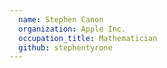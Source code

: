 ```yaml
---
  name: Stephen Canon
  organization: Apple Inc.
  occupation_title: Mathematician
  github: stephentyrone
---
```

